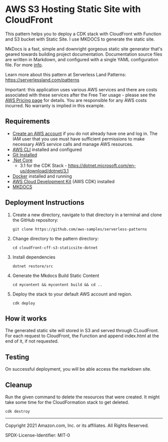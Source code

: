 # AWS S3 Hosting Static Site with CloudFront

This pattern helps you to deploy a CDK stack with CloudFront with Function and S3 bucket with Static Site. I use MKDOCS to generate the static site. 

MkDocs is a fast, simple and downright gorgeous static site generator that's geared towards building project documentation. Documentation source files are written in Markdown, and configured with a single YAML configuration file. For more [info](https://www.mkdocs.org/).

Learn more about this pattern at Serverless Land Patterns: https://serverlessland.com/patterns

Important: this application uses various AWS services and there are costs associated with these services after the Free Tier usage - please see the [AWS Pricing page](https://aws.amazon.com/pricing/) for details. You are responsible for any AWS costs incurred. No warranty is implied in this example.

## Requirements

* [Create an AWS account](https://portal.aws.amazon.com/gp/aws/developer/registration/index.html) if you do not already have one and log in. The IAM user that you use must have sufficient permissions to make necessary AWS service calls and manage AWS resources.
* [AWS CLI](https://docs.aws.amazon.com/cli/latest/userguide/install-cliv2.html) installed and configured
* [Git Installed](https://git-scm.com/book/en/v2/Getting-Started-Installing-Git)
* [.Net Core](https://dotnet.microsoft.com/en-us/download/dotnet)
    - 3.1 for the CDK Stack - https://dotnet.microsoft.com/en-us/download/dotnet/3.1
* [Docker](https://docs.docker.com/get-docker/) installed and running
* [AWS Cloud Development Kit](https://docs.aws.amazon.com/cdk/latest/guide/cli.html) (AWS CDK) installed
* [MKDOCS](https://www.mkdocs.org/user-guide/installation/) 

## Deployment Instructions

1. Create a new directory, navigate to that directory in a terminal and clone the GitHub repository:
    ``` 
    git clone https://github.com/aws-samples/serverless-patterns
    ```
2. Change directory to the pattern directory:
    ```
    cd cloudfront-cff-s3-staticsite-dotnet
    ```
3. Install dependencies
    ```
    dotnet restore/src
    ```
4. Generate the Mkdocs Build Static Content
    ```
    cd mycontent && mycontent build && cd ..
    ```
5. Deploy the stack to your default AWS account and region.
    ```
    cdk deploy
    ```

## How it works

The generated static site will stored in S3 and served through CLoudFront. For each request to CloudFront, the Function and append index.html at the end of it, if not requested.

## Testing

On successful deployment, you will be able access the markdown site.

## Cleanup
 
Run the given command to delete the resources that were created. It might take some time for the CloudFormation stack to get deleted.
```
cdk destroy
```

----
Copyright 2021 Amazon.com, Inc. or its affiliates. All Rights Reserved.

SPDX-License-Identifier: MIT-0
